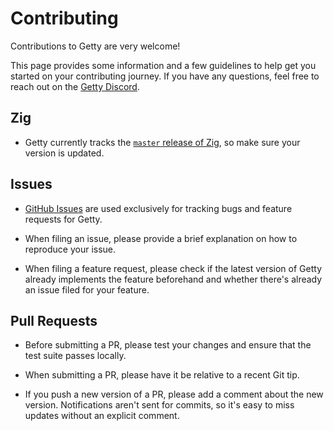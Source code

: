 # Contributing

Contributions to Getty are very welcome!

This page provides some information and a few guidelines to help get you started on your contributing journey. If you have any questions, feel free to reach out on the [Getty Discord](https://discord.gg/njDA67U5ph).

## Zig

- Getty currently tracks the [`master` release of Zig](https://ziglang.org/download/), so make sure your version is updated.

## Issues

- [GitHub Issues](https://github.com/getty-zig/getty/issues) are used exclusively for tracking bugs and feature requests for Getty.

- When filing an issue, please provide a brief explanation on how to reproduce your issue.

- When filing a feature request, please check if the latest version of Getty already implements the feature beforehand and whether there's already an issue filed for your feature.

## Pull Requests

- Before submitting a PR, please test your changes and ensure that the test suite passes locally.

- When submitting a PR, please have it be relative to a recent Git tip.

- If you push a new version of a PR, please add a comment about the new version. Notifications aren't sent for commits, so it's easy to miss updates without an explicit comment.
